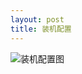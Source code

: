 ```yaml
---
layout: post
title: 装机配置
---
```


![装机配置图](https://raw.githubusercontent.com/zhenyangleo/zhenyangleo.github.io/master/post-image/20190824-%E8%A3%85%E6%9C%BA%E9%85%8D%E7%BD%AE.png)
